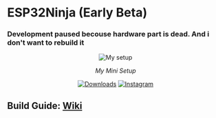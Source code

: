 <h1> ESP32Ninja (Early Beta) </h1>
<h3>Development paused becouse hardware part is dead. And i don't want to rebuild it</h3>
<p align="center">
  <img src="https://github.com/Naster17/ESP32Ninja/assets/62520991/5a8b3e1c-1072-4395-9ce1-db7b77c0b132" alt="My setup" style="max-width: 100%; height: auto;">
</p>
<p align="center">
  <em>My Mini Setup</em>
</p>
<p align="center">
  <a href="https://github.com/Naster17/ESP32Ninja/releases/latest"><img src="https://img.shields.io/github/downloads/Naster17/ESP32Ninja/total" alt="Downloads"/></a>
  <a href="https://www.instagram.com/naster177"><img src="https://img.shields.io/badge/Follow%20Me-Instagram-orange" alt="Instagram"/></a>
</p>
<h2>Build Guide: <a href="https://github.com/Naster17/ESP32Ninja/wiki/Build">Wiki</a></h2>
